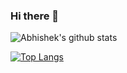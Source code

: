 ### Hi there 👋

![Abhishek's github stats](https://github-readme-stats.vercel.app/api?username=jazeabby&count_private=true&show_icons=true&theme=dark) 

[![Top Langs](https://github-readme-stats.vercel.app/api/top-langs/?username=jazeabby)](https://github.com/jazeabby/github-readme-stats)
